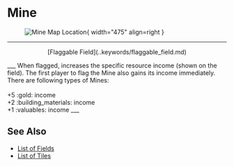 # Mine

<figure markdown="span">

![Mine Map Location](../assets/locations-mine.webp){ width="475" align=right }

</figure>

___
<p style="text-align: center;" markdown>[Flaggable Field](..keywords/flaggable_field.md)</p>
___
When flagged, increases the specific resource income (shown on the field). The first player to flag the Mine also gains its income immediately. There are following types of Mines:<br><br>+5 :gold: income<br>+2 :building_materials: income<br>+1 :valuables: income
___


## See Also

- [List of Fields](index.md)
- [List of Tiles](../tiles/index.md)
